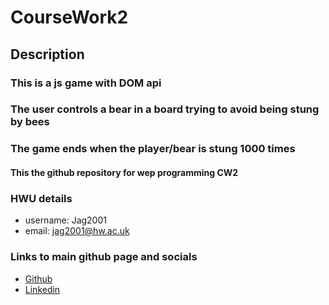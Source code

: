 # CourseWork2
## Description
### This is a js game with DOM api
### The user controls a bear in a board trying to avoid being stung by bees
### The game ends when the player/bear is stung 1000 times
#### This the github repository for wep programming CW2
### HWU details
* username: Jag2001
* email: jag2001@hw.ac.uk
### Links to main github page and socials
* [Github](https://github.com/Swits-S)
* [Linkedin](https://www.linkedin.com/in/jakegourley/)
